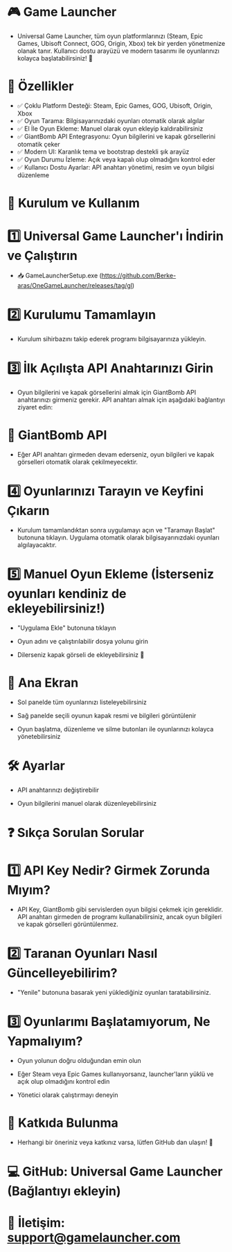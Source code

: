 # 🎮 Game Launcher



-  Universal Game Launcher, tüm oyun platformlarınızı (Steam, Epic Games, Ubisoft Connect, GOG, Origin, Xbox) tek bir yerden yönetmenize olanak tanır. Kullanıcı dostu arayüzü ve modern tasarımı ile oyunlarınızı kolayca başlatabilirsiniz! 🚀

# 📌 Özellikler

- ✅ Çoklu Platform Desteği: Steam, Epic Games, GOG, Ubisoft, Origin, Xbox
- ✅ Oyun Tarama: Bilgisayarınızdaki oyunları otomatik olarak algılar
- ✅ El İle Oyun Ekleme: Manuel olarak oyun ekleyip kaldırabilirsiniz
- ✅ GiantBomb API Entegrasyonu: Oyun bilgilerini ve kapak görsellerini otomatik çeker
- ✅ Modern UI: Karanlık tema ve bootstrap destekli şık arayüz
- ✅ Oyun Durumu İzleme: Açık veya kapalı olup olmadığını kontrol eder
- ✅ Kullanıcı Dostu Ayarlar: API anahtarı yönetimi, resim ve oyun bilgisi düzenleme

# 🚀 Kurulum ve Kullanım

# 1️⃣ Universal Game Launcher'ı İndirin ve Çalıştırın

- 📥 GameLauncherSetup.exe (https://github.com/Berke-aras/OneGameLauncher/releases/tag/gl)

# 2️⃣ Kurulumu Tamamlayın

- Kurulum sihirbazını takip ederek programı bilgisayarınıza yükleyin.

# 3️⃣ İlk Açılışta API Anahtarınızı Girin

- Oyun bilgilerini ve kapak görsellerini almak için GiantBomb API anahtarınızı girmeniz gerekir. API anahtarı almak için aşağıdaki bağlantıyı ziyaret edin:

# 🔗 GiantBomb API

- Eğer API anahtarı girmeden devam ederseniz, oyun bilgileri ve kapak görselleri otomatik olarak çekilmeyecektir.

# 4️⃣ Oyunlarınızı Tarayın ve Keyfini Çıkarın

- Kurulum tamamlandıktan sonra uygulamayı açın ve "Taramayı Başlat" butonuna tıklayın. Uygulama otomatik olarak bilgisayarınızdaki oyunları algılayacaktır.



# 5️⃣ Manuel Oyun Ekleme (İsterseniz oyunları kendiniz de ekleyebilirsiniz!)

- "Uygulama Ekle" butonuna tıklayın

- Oyun adını ve çalıştırılabilir dosya yolunu girin

- Dilerseniz kapak görseli de ekleyebilirsiniz 🎨




# 🔵 Ana Ekran



- Sol panelde tüm oyunlarınızı listeleyebilirsiniz

- Sağ panelde seçili oyunun kapak resmi ve bilgileri görüntülenir

- Oyun başlatma, düzenleme ve silme butonları ile oyunlarınızı kolayca yönetebilirsiniz

# 🛠️ Ayarlar



- API anahtarınızı değiştirebilir

- Oyun bilgilerini manuel olarak düzenleyebilirsiniz

# ❓ Sıkça Sorulan Sorular

# 1️⃣ API Key Nedir? Girmek Zorunda Mıyım?

- API Key, GiantBomb gibi servislerden oyun bilgisi çekmek için gereklidir. API anahtarı girmeden de programı kullanabilirsiniz, ancak oyun bilgileri ve kapak görselleri görüntülenmez.

# 2️⃣ Taranan Oyunları Nasıl Güncelleyebilirim?

- "Yenile" butonuna basarak yeni yüklediğiniz oyunları taratabilirsiniz.

# 3️⃣ Oyunlarımı Başlatamıyorum, Ne Yapmalıyım?

- Oyun yolunun doğru olduğundan emin olun

- Eğer Steam veya Epic Games kullanıyorsanız, launcher'ların yüklü ve açık olup olmadığını kontrol edin

- Yönetici olarak çalıştırmayı deneyin

# 🤝 Katkıda Bulunma

- Herhangi bir öneriniz veya katkınız varsa, lütfen GitHub dan ulaşın! 🚀

# 💻 GitHub: Universal Game Launcher (Bağlantıyı ekleyin)

# 📧 İletişim: support@gamelauncher.com



